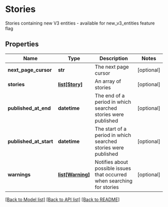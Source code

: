 # Stories

Stories containing new V3 entities - available for new_v3_entities feature flag
## Properties
Name | Type | Description | Notes
------------ | ------------- | ------------- | -------------
**next_page_cursor** | **str** | The next page cursor | [optional] 
**stories** | [**list[Story]**](Story.md) | An array of stories | [optional] 
**published_at_end** | **datetime** | The end of a period in which searched stories were published | [optional] 
**published_at_start** | **datetime** | The start of a period in which searched stories were published | [optional] 
**warnings** | [**list[Warning]**](Warning.md) | Notifies about possible issues that occurred when searching for stories | [optional] 

[[Back to Model list]](../README.md#documentation-for-models) [[Back to API list]](../README.md#documentation-for-api-endpoints) [[Back to README]](../README.md)


